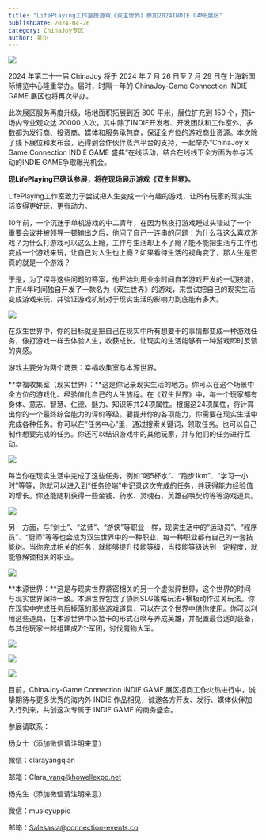 ```yaml
---
title: "LifePlaying工作室携游戏《双生世界》参加2024INDIE GAME展区"
publishDate: 2024-04-26
category: ChinaJoy专区
author: 莱尔
---
```


![](https://ec-net-1251389766.cos.ap-shanghai.myqcloud.com/wp-content/uploads/2024/04/20240426192530925-1024x484.jpg)

2024 年第二十一届 ChinaJoy 将于 2024 年 7 月 26 日至 7 月 29 日在上海新国际博览中心隆重举办。届时，时隔一年的 ChinaJoy-Game Connection INDIE GAME 展区也将再次举办。

此次展区服务再度升级，场地面积拓展到近 800 平米，展位扩充到 150 个，预计场内专业观众达 20000 人次，其中除了INDIE开发者、开发团队和工作室外，多数都为发行商、投资商、媒体和服务承包商，保证全方位的游戏商业资源。本次除了线下展位和发布会，还得到合作伙伴蒸汽平台的支持，一起举办“ChinaJoy x Game Connection INDIE GAME 盛典”在线活动，结合在线线下全方面为参与活动的INDIE GAME争取曝光机会。

**现****LifePlaying****已确认参展，将在现场展示游戏《双生世界》。**

LifePlaying工作室致力于尝试把人生变成一个有趣的游戏，让所有玩家的现实生活变得更好玩，更有动力。

10年前，一个沉迷于单机游戏的中二青年，在因为熬夜打游戏睡过头错过了一个重要会议并被领导一顿输出之后，他问了自己一连串的问题：为什么我这么喜欢游戏？为什么打游戏可以这么上瘾，工作与生活却上不了瘾？能不能把生活与工作也变成一个游戏来玩，让自己对人生也上瘾？如果看待生活的视角变了，那人生是否真的就是一个游戏？

于是，为了探寻这些问题的答案，他开始利用业余时间自学游戏开发的一切技能，并用4年时间独自开发了一款名为《双生世界》的游戏，来尝试把自己的现实生活变成游戏来玩，并验证游戏机制对于现实生活的影响力到底能有多大。

![](https://ec-net-1251389766.cos.ap-shanghai.myqcloud.com/wp-content/uploads/2024/04/20240426192536878-1024x576.jpg)

在双生世界中，你的目标就是把自己在现实中所有想要干的事情都变成一种游戏任务，像打游戏一样去体验人生，收获成长。让现实的生活能够有一种游戏即时反馈的爽感。

游戏主要分为两个场景：幸福收集室与本源世界。

**幸福收集室（现实世界）：**这是你记录现实生活的地方。你可以在这个场景中全方位的游戏化、经验值化自己的人生旅程。在《双生世界》中，每一个玩家都有身体、意志、智慧、仁德、魅力、知识等共24项属性。根据这24项属性，将计算出你的一个最终综合能力的评价等级。要提升你的各项能力，你需要在现实生活中完成各种任务。你可以在“任务中心”里，通过搜索关键词，领取任务。也可以自己制作想要完成的任务。你还可以结识游戏中的其他玩家，并与他们的任务进行互动。

![](https://ec-net-1251389766.cos.ap-shanghai.myqcloud.com/wp-content/uploads/2024/04/20240426192544895-1024x576.jpg)

每当你在现实生活中完成了这些任务，例如“喝5杯水”、“跑步1km”、“学习一小时”等等，你就可以进入到“任务终端”中记录这次完成的任务，并获得能力经验值的增长。你还能随机获得一些金钱、药水、灵魂石、英雄召唤契约等等游戏道具。

![](https://ec-net-1251389766.cos.ap-shanghai.myqcloud.com/wp-content/uploads/2024/04/20240426192546483-1024x576.jpg)

另一方面，与“剑士”、“法师”、“游侠”等职业一样，现实生活中的“运动员”、“程序员”、“厨师”等等也会成为双生世界中的一种职业，每一种职业都有自己的一套技能树。当你完成相关的任务，就能够提升技能等级，当技能等级达到一定程度，就能够解锁相关的职业。

![](https://ec-net-1251389766.cos.ap-shanghai.myqcloud.com/wp-content/uploads/2024/04/20240426192548456-1024x576.jpg)

**本源世界：**这是与现实世界紧密相关的另一个虚拟异世界，这个世界的时间与现实世界保持一致。本源世界包含了协同SLG策略玩法+横板动作过关玩法。你在现实中完成任务后掉落的那些游戏道具，可以在这个世界中供你使用。你可以利用这些道具，在本源世界中以抽卡的形式召唤与养成英雄，并配置最合适的装备，与其他玩家一起组建成7个军团，讨伐魔物大军。

![](https://ec-net-1251389766.cos.ap-shanghai.myqcloud.com/wp-content/uploads/2024/04/20240426192550268-1024x576.jpg)

![](https://ec-net-1251389766.cos.ap-shanghai.myqcloud.com/wp-content/uploads/2024/04/20240426192553564-1024x576.jpg)

![](https://ec-net-1251389766.cos.ap-shanghai.myqcloud.com/wp-content/uploads/2024/04/20240426192555680-1024x576.jpg)

目前，ChinaJoy-Game Connection INDIE GAME 展区招商工作火热进行中，诚挚期待与更多优秀的海内外 INDIE 作品相见，诚邀各方开发、发行、媒体伙伴加入行列来，共创这次专属于 INDIE GAME 的商务盛会。

参展请联系：

杨女士（添加微信请注明来意）

微信：clarayangqian

邮箱：Clara\_yang@howellexpo.net

杨先生（添加微信请注明来意）

微信：musicyuppie

邮箱：Salesasia@connection-events.co
